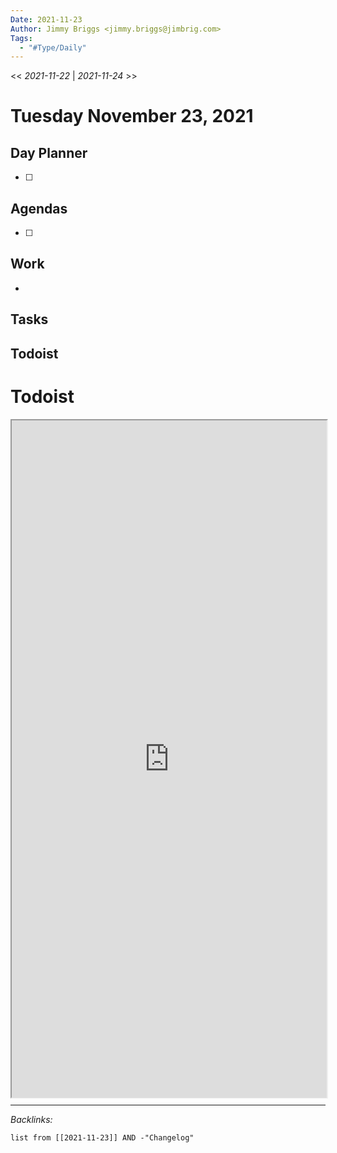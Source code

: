 ```yaml
---
Date: 2021-11-23
Author: Jimmy Briggs <jimmy.briggs@jimbrig.com>
Tags:
  - "#Type/Daily"
---
```


\<\< *2021-11-22* | *2021-11-24* >>

# Tuesday November 23, 2021

## Day Planner

* [ ] 

## Agendas

* [ ] 

## Work

* 

## Tasks

## Todoist

# Todoist

<div style="display: block; position: relative; width: 100%; height: 800px; --aspect-ratio:9/16; padding-bottom: calc(var(--aspect-ratio) * 100%);"><iframe src="https://todoist.com/app/upcoming#" allow="fullscreen" style="position: absolute; top: 0px; left: 0px; height: 100%; width: 100%;"></iframe></div>

---

*Backlinks:*

````dataview
list from [[2021-11-23]] AND -"Changelog"
````
